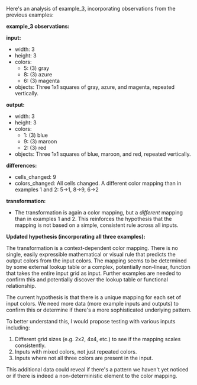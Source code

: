 Here's an analysis of example_3, incorporating observations from the previous examples:

**example_3 observations:**

**input:**
  - width: 3
  - height: 3
  - colors:
    - 5: (3) gray
    - 8: (3) azure
    - 6: (3) magenta
  - objects: Three 1x1 squares of gray, azure, and magenta, repeated vertically.

**output:**
  - width: 3
  - height: 3
  - colors:
    - 1: (3) blue
    - 9: (3) maroon
    - 2: (3) red
  - objects: Three 1x1 squares of blue, maroon, and red, repeated vertically.

**differences:**
  - cells_changed: 9
  - colors_changed: All cells changed.  A different color mapping than in examples 1 and 2: 5->1, 8->9, 6->2

**transformation:**
  - The transformation is again a color mapping, but a *different* mapping than in examples 1 and 2.  This reinforces the hypothesis that the mapping is not based on a simple, consistent rule across all inputs.

**Updated hypothesis (incorporating all three examples):**

The transformation is a context-dependent color mapping. There is no single, easily expressible mathematical or visual rule that predicts the output colors from the input colors. The mapping seems to be determined by some external lookup table or a complex, potentially non-linear, function that takes the entire input grid as input.  Further examples are needed to confirm this and potentially discover the lookup table or functional relationship.


The current hypothesis is that there is a unique mapping for each set of input colors.  We need more data (more example inputs and outputs) to confirm this or determine if there's a more sophisticated underlying pattern.


To better understand this, I would propose testing with various inputs including:

1.  Different grid sizes (e.g. 2x2, 4x4, etc.) to see if the mapping scales consistently.
2.  Inputs with mixed colors, not just repeated colors.
3.  Inputs where not all three colors are present in the input.

This additional data could reveal if there's a pattern we haven't yet noticed or if there is indeed a non-deterministic element to the color mapping.


